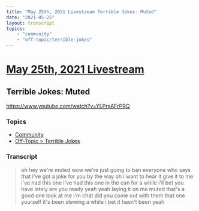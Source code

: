 ```yaml
---
title: "May 25th, 2021 Livestream Terrible Jokes: Muted"
date: "2021-05-25"
layout: transcript
topics:
    - "community"
    - "off-topic/terrible-jokes"
---
```

# [May 25th, 2021 Livestream](../2021-05-25.md)
## Terrible Jokes: Muted
https://www.youtube.com/watch?v=YLPrsAFrPRQ

### Topics
* [Community](../topics/community.md)
* [Off-Topic > Terrible Jokes](../topics/off-topic/terrible-jokes.md)

### Transcript

> oh hey we're muted wow we're just going to ban everyone who says that i've got a joke for you by the way oh i want to hear it give it to me i've had this one i've had this one in the can for a while i'll bet you have lately are you ready yeah yeah laying it on me muted that's a good one look at me i'm chat did you come out with them that one yourself it's been stewing a while i bet it hasn't been yeah
